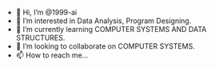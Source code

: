 - 👋 Hi, I’m @1999-ai
- 👀 I’m interested in Data Analysis, Program Designing.
- 🌱 I’m currently learning COMPUTER SYSTEMS AND DATA STRUCTURES.
- 💞️ I’m looking to collaborate on COMPUTER SYSTEMS.
- 📫 How to reach me... 

<!---
1999-ai/1999-ai is a ✨ special ✨ repository because its `README.md` (this file) appears on your GitHub profile.
You can click the Preview link to take a look at your changes.
--->
